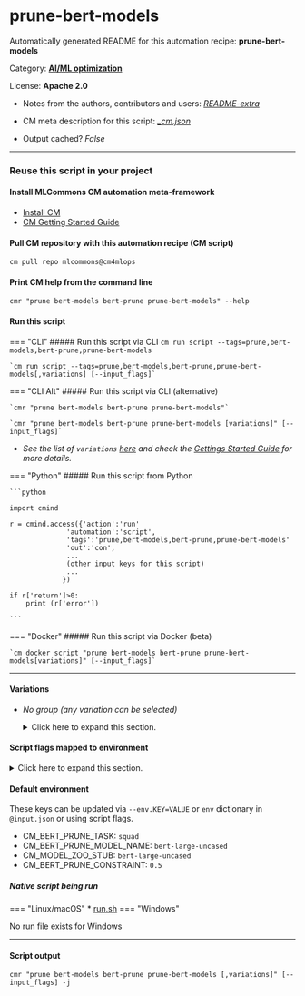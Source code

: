 # prune-bert-models
Automatically generated README for this automation recipe: **prune-bert-models**

Category: **[AI/ML optimization](..)**

License: **Apache 2.0**

* Notes from the authors, contributors and users: [*README-extra*](https://github.com/mlcommons/cm4mlops/tree/main/script/prune-bert-models/README-extra.md)

* CM meta description for this script: *[_cm.json](https://github.com/mlcommons/cm4mlops/tree/main/script/prune-bert-models/_cm.json)*
* Output cached? *False*

---
### Reuse this script in your project

#### Install MLCommons CM automation meta-framework

* [Install CM](https://docs.mlcommons.org/ck/install)
* [CM Getting Started Guide](https://docs.mlcommons.org/ck/getting-started/)

#### Pull CM repository with this automation recipe (CM script)

```cm pull repo mlcommons@cm4mlops```

#### Print CM help from the command line

````cmr "prune bert-models bert-prune prune-bert-models" --help````

#### Run this script

=== "CLI"
    ##### Run this script via CLI
    `cm run script --tags=prune,bert-models,bert-prune,prune-bert-models`

    `cm run script --tags=prune,bert-models,bert-prune,prune-bert-models[,variations] [--input_flags]`

=== "CLI Alt"
    ##### Run this script via CLI (alternative)

    `cmr "prune bert-models bert-prune prune-bert-models"`

    `cmr "prune bert-models bert-prune prune-bert-models [variations]" [--input_flags]`


* *See the list of `variations` [here](#variations) and check the [Gettings Started Guide](https://github.com/mlcommons/ck/blob/dev/docs/getting-started.md) for more details.*

=== "Python"
    ##### Run this script from Python


    ```python

    import cmind

    r = cmind.access({'action':'run'
                  'automation':'script',
                  'tags':'prune,bert-models,bert-prune,prune-bert-models'
                  'out':'con',
                  ...
                  (other input keys for this script)
                  ...
                 })

    if r['return']>0:
        print (r['error'])

    ```


=== "Docker"
    ##### Run this script via Docker (beta)

    `cm docker script "prune bert-models bert-prune prune-bert-models[variations]" [--input_flags]`

___


#### Variations

  * *No group (any variation can be selected)*
    <details>
    <summary>Click here to expand this section.</summary>

    * `_model.#`
      - Environment variables:
        - *CM_BERT_PRUNE_MODEL_NAME*: `#`
        - *CM_MODEL_ZOO_STUB*: `#`
      - Workflow:
    * `_path.#`
      - Environment variables:
        - *CM_BERT_PRUNE_CKPT_PATH*: `#`
      - Workflow:
    * `_task.#`
      - Environment variables:
        - *CM_BERT_PRUNE_TASK*: `#`
      - Workflow:

    </details>


#### Script flags mapped to environment
<details>
<summary>Click here to expand this section.</summary>

* `--constraint=value`  &rarr;  `CM_BERT_PRUNE_CONSTRAINT=value`
* `--output_dir=value`  &rarr;  `CM_BERT_PRUNE_OUTPUT_DIR=value`

**Above CLI flags can be used in the Python CM API as follows:**

```python
r=cm.access({... , "constraint":...}
```

</details>

#### Default environment


These keys can be updated via `--env.KEY=VALUE` or `env` dictionary in `@input.json` or using script flags.

* CM_BERT_PRUNE_TASK: `squad`
* CM_BERT_PRUNE_MODEL_NAME: `bert-large-uncased`
* CM_MODEL_ZOO_STUB: `bert-large-uncased`
* CM_BERT_PRUNE_CONSTRAINT: `0.5`



##### Native script being run
=== "Linux/macOS"
     * [run.sh](https://github.com/mlcommons/cm4mlops/tree/main/script/prune-bert-models/run.sh)
=== "Windows"

No run file exists for Windows
___
#### Script output
`cmr "prune bert-models bert-prune prune-bert-models [,variations]" [--input_flags] -j`